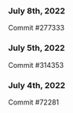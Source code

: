 ### July 8th, 2022

Commit #277333

### July 5th, 2022

Commit #314353


### July 4th, 2022

Commit #72281
